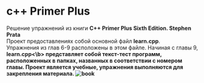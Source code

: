 # c++ Primer Plus
Решение упражнений из книги **C++ Primer Plus Sixth Edition. Stephen Prata**
<br>
Проект предоставлениях собой основной файл **learn.cpp**.<br> Упражнения из глав 6-9 расположены в этом файле. Начиная с главы 9, <b>learn.cpp<\b> представляет собой текст-тест программ, расположенных в папках, названных в соответствии с номером главы.
Проект является учебные, упражнения выполняются для закрепления материала.
![book](https://user-images.githubusercontent.com/71316369/174127828-e88e8d74-0e38-4483-bfff-3fd687fa760b.png)
